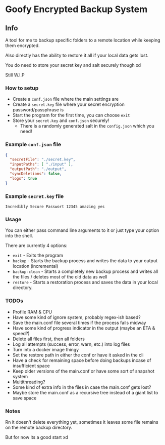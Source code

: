 # Goofy Encrypted Backup System

## Info
A tool for me to backup specific folders to a remote location while keeping them encrypted.

Also directly has the ability to restore it all if your local data gets lost.

You do need to store your secret key and salt securely though xd

Still W.I.P

### How to setup
* Create a `conf.json` file where the main settings are
* Create a `secret.key` file where your secret encryption password/passphrase is
* Start the program for the first time, you can choose `exit`
* Store your `secret.key` and `conf.json` securely! 
  * There is a randomly generated salt in the `config.json` which you need!

### Example `conf.json` file
```json
{
  "secretFile": "./secret.key",
  "inputPaths": [ "./input" ],
  "outputPath": "./output",
  "syncDeletions": false,
  "logs": true
}
```

### Example `secret.key` file
```
Incredibly Secure Passwort 12345 amazing yes
```

### Usage
You can either pass command line arguments to it or just type your option into the shell.

There are currently 4 options:
* `exit` - Exits the program
* `backup` - Starts the backup process and writes the data to your output location (incremental)
* `backup-clean` - Starts a completely new backup process and writes all the files / deletes most of the old data as well
* `restore` - Starts a restoration process and saves the data in your local directory.

### TODOs
* Profile RAM & CPU
* Have some kind of ignore system, probably regex-ish based?
* Save the main.conf file several times if the process fails midway
* Have some kind of progress indicator in the output (maybe an ETA & speed?)
* Delete all files first, then all folders
* Log all attempts (success, error, warn, etc.) into log files
* Turn into a docker image thingy
* Set the restore path in either the conf or have it asked in the cli
* Have a check for remaining space before doing backups incase of insufficient space
* Keep older versions of the main.conf or have some sort of snapshot system
* Multithreading?
* Some kind of extra info in the files in case the main.conf gets lost?
* Maybe store the main.conf as a recursive tree instead of a giant list to save space

### Notes
Rn it doesn't delete everything yet, sometimes it leaves some file remains on the remote backup directory.

But for now its a good start xd